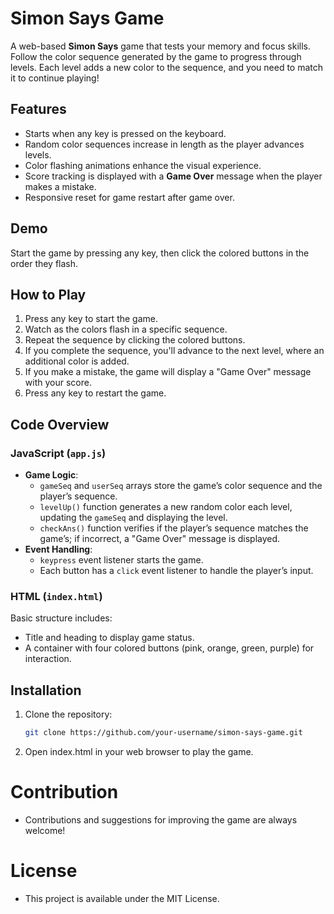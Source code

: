 # Simon Says Game

A web-based **Simon Says** game that tests your memory and focus skills. Follow the color sequence generated by the game to progress through levels. Each level adds a new color to the sequence, and you need to match it to continue playing!

## Features

- Starts when any key is pressed on the keyboard.
- Random color sequences increase in length as the player advances levels.
- Color flashing animations enhance the visual experience.
- Score tracking is displayed with a **Game Over** message when the player makes a mistake.
- Responsive reset for game restart after game over.

## Demo

Start the game by pressing any key, then click the colored buttons in the order they flash.

## How to Play

1. Press any key to start the game.
2. Watch as the colors flash in a specific sequence.
3. Repeat the sequence by clicking the colored buttons.
4. If you complete the sequence, you'll advance to the next level, where an additional color is added.
5. If you make a mistake, the game will display a "Game Over" message with your score.
6. Press any key to restart the game.

## Code Overview

### JavaScript (`app.js`)

- **Game Logic**:
  - `gameSeq` and `userSeq` arrays store the game’s color sequence and the player’s sequence.
  - `levelUp()` function generates a new random color each level, updating the `gameSeq` and displaying the level.
  - `checkAns()` function verifies if the player’s sequence matches the game’s; if incorrect, a "Game Over" message is displayed.
- **Event Handling**:
  - `keypress` event listener starts the game.
  - Each button has a `click` event listener to handle the player’s input.

### HTML (`index.html`)

Basic structure includes:
- Title and heading to display game status.
- A container with four colored buttons (pink, orange, green, purple) for interaction.

## Installation

1. Clone the repository:
   ```bash
   git clone https://github.com/your-username/simon-says-game.git

2. Open index.html in your web browser to play the game.

# Contribution
- Contributions and suggestions for improving the game are always welcome!

# License
- This project is available under the MIT License.
